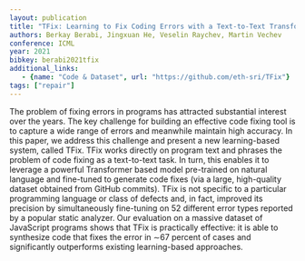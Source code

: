 ```yaml
---
layout: publication
title: "TFix: Learning to Fix Coding Errors with a Text-to-Text Transformer"
authors: Berkay Berabi, Jingxuan He, Veselin Raychev, Martin Vechev
conference: ICML
year: 2021
bibkey: berabi2021tfix
additional_links:
   - {name: "Code & Dataset", url: "https://github.com/eth-sri/TFix"}
tags: ["repair"]
---
```


The problem of fixing errors in programs has attracted substantial interest over the years. The
key challenge for building an effective code fixing tool is to capture a wide range of errors and
meanwhile maintain high accuracy. In this paper, we address this challenge and present a new
learning-based system, called TFix. TFix works
directly on program text and phrases the problem of code fixing as a text-to-text task. In turn,
this enables it to leverage a powerful Transformer
based model pre-trained on natural language and
fine-tuned to generate code fixes (via a large, high-quality dataset obtained from GitHub commits).
TFix is not specific to a particular programming
language or class of defects and, in fact, improved
its precision by simultaneously fine-tuning on 52
different error types reported by a popular static
analyzer. Our evaluation on a massive dataset of
JavaScript programs shows that TFix is practically
effective: it is able to synthesize code that fixes
the error in ∼67 percent of cases and significantly
outperforms existing learning-based approaches.
